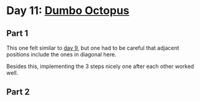 # Day 11: [Dumbo Octopus](https://adventofcode.com/2021/day/11)

## Part 1

This one felt similar to [day 9](../day09/README.md), but one had to be careful that adjacent positions include the ones in diagonal here.

Besides this, implementing the 3 steps nicely one after each other worked well.

## Part 2

